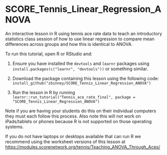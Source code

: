 # SCORE_Tennis_Linear_Regression_ANOVA

An interactive lesson in R using tennis ace rate data to teach an introductory statistics class session of how to use linear regression to compare mean differences across groups and how this is identical to ANOVA.

To run this tutorial, open R or RStudio and: 

1. Ensure you have installed the `devtools` and `learnr` packages using `install.packages(c("learnr", "devtools"))` or something similar.

2. Download the package containing this lesson using the following code: `install_github("zbinney/SCORE_Tennis_Linear_Regression_ANOVA")`

3. Run the lesson in R by running `learnr::run_tutorial("Tennis_ace_rate_final", package = "SCORE_Tennis_Linear_Regression_ANOVA")`

Note if you are having your students do this on their individual computers they must each follow this process. Also note this will not work on iPads/tablets or phones because R is not supported on those operating systems.

If you do not have laptops or desktops available that can run R we recommend using the worksheet versions of this lesson at https://modules.scorenetwork.org/tennis/Teaching_ANOVA_Through_Aces/

